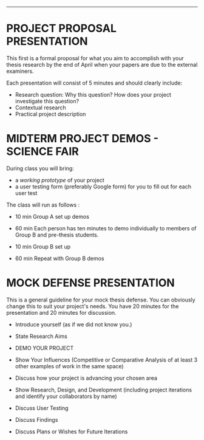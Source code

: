 
___
# PROJECT PROPOSAL PRESENTATION

This first is a formal proposal for what you aim to accomplish with your thesis research by the end of April when your papers are due to the external examiners.

Each presentation will consist of 5 minutes and should clearly include:

* Research question: Why this question? How does your project investigate this question?
* Contextual research
* Practical project description


# MIDTERM PROJECT DEMOS - SCIENCE FAIR

During class you will bring: 
* a _working prototype_ of your project
* a user testing form (preferably Google form) for you to fill out for each user test

The class will run as follows :

* 10 min Group A set up demos

* 60 min Each person has ten minutes to demo individually to members of Group B and pre-thesis students. 

* 10 min Group B set up

* 60 min Repeat with Group B demos





# MOCK DEFENSE PRESENTATION

This is a general guideline for your mock thesis defense. You can obviously change this to suit your project's needs. 
You have 20 minutes for the presentation and 20 minutes for discussion. 

* Introduce yourself \(as if we did not know you.\)

* State Research Aims

* DEMO YOUR PROJECT

* Show Your Influences \(Competitive or Comparative Analysis of at least 3 other examples of work in the same space\)

* Discuss how your project is advancing your chosen area

* Show Research, Design, and Development \(including project iterations and identify your collaborators by name\)

* Discuss User Testing

* Discuss Findings

* Discuss Plans or Wishes for Future Iterations



